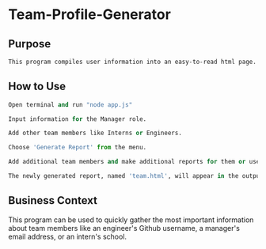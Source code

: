 # Team-Profile-Generator


## Purpose



```bash
This program compiles user information into an easy-to-read html page.
```

## How to Use

```python
Open terminal and run "node app.js"

Input information for the Manager role.

Add other team members like Interns or Engineers.

Choose 'Generate Report' from the menu.

Add additional team members and make additional reports for them or use exit to quit the program.

The newly generated report, named 'team.html', will appear in the output folder. 
```

## Business Context
This program can be used to quickly gather the most important information about team members like an engineer's Github username, a manager's email address, or an intern's school.
